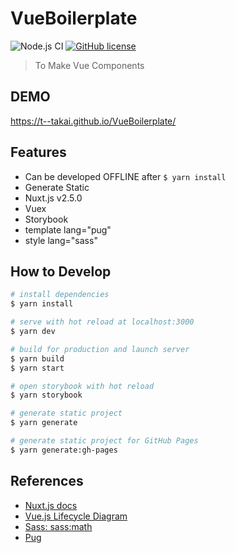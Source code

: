 # VueBoilerplate

![Node.js CI](https://github.com/t--takai/VueBoilerplate/workflows/Node.js%20CI/badge.svg)
[![GitHub license](https://img.shields.io/badge/license-MIT-blue.svg?style=flat)](https://github.com/t--takai/VueBoilerplate/blob/master/LICENSE)

> To Make Vue Components

## DEMO

<https://t--takai.github.io/VueBoilerplate/>

## Features

- Can be developed OFFLINE after `$ yarn install`
- Generate Static
- Nuxt.js v2.5.0
- Vuex
- Storybook
- template lang="pug"
- style lang="sass"

## How to Develop

``` bash
# install dependencies
$ yarn install

# serve with hot reload at localhost:3000
$ yarn dev

# build for production and launch server
$ yarn build
$ yarn start

# open storybook with hot reload
$ yarn storybook

# generate static project
$ yarn generate

# generate static project for GitHub Pages
$ yarn generate:gh-pages
```

## References

- [Nuxt.js docs](https://ja.nuxtjs.org/)
- [Vue.js Lifecycle Diagram](https://jp.vuejs.org/v2/guide/instance.html#ライフサイクルダイアグラム)
- [Sass: sass:math](https://sass-lang.com/documentation/modules/math)
- [Pug](https://pugjs.org/api/getting-started.html)
